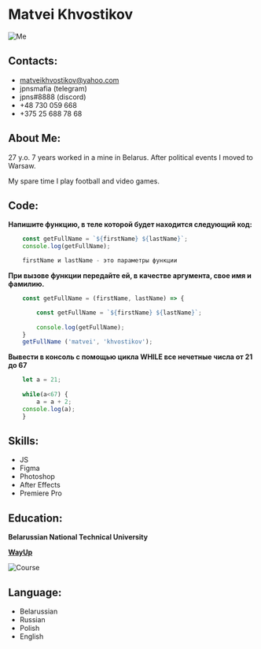 <h1>Matvei Khvostikov</h1>

![Me](https://cdn.discordapp.com/attachments/852612021123678309/983461077058736128/LBXxwbEMQvNm0vD_jTw3ngZ6Ciuy1NdiOLy_Mo91vJ_DVP2QBGoTMAHJE6Yf2I1LpXIfO-e4.jpg "Me")

<h2>Contacts:</h2>

* matveikhvostikov@yahoo.com
* jpnsmafia (telegram)
* jpns#8888 (discord)
* +48 730 059 668
* +375 25 688 78 68

<h2>About Me:</h2>
27 y.o. 
7 years worked in a mine in Belarus. After political events I moved to Warsaw.

My spare time I play football and video games.

<h2>Code:</h2>

**Напишите функцию, в теле которой будет находится следующий код:**

```javascript
    const getFullName = `${firstName} ${lastName}`;
    console.log(getFullName);

    firstName и lastName - это параметры функции
```
**При вызове функции передайте ей, в качестве аргумента, свое имя и фамилию.**

```javascript
    const getFullName = (firstName, lastName) => {

        const getFullName = `${firstName} ${lastName}`;
    
        console.log(getFullName);
    }
    getFullName ('matvei', 'khvostikov');
```
**Вывести в консоль с помощью цикла WHILE все нечетные числа от 21 до 67**

```javascript
    let a = 21;
    
    while(a<67) {
        a = a + 2;
    console.log(a);
    }
```
<h2>Skills:</h2>

* JS
* Figma
* Photoshop
* After Effects
* Premiere Pro

<h2>Education:</h2>

**Belarussian National Technical University**

[**WayUp**](https://wayup.in/cabinet/course18-2-wave)

![Course](https://media.discordapp.net/attachments/852612021123678309/983424861902893086/file.jpg "Course")

<h2>Language:</h2>

- Belarussian
- Russian
- Polish
- English
